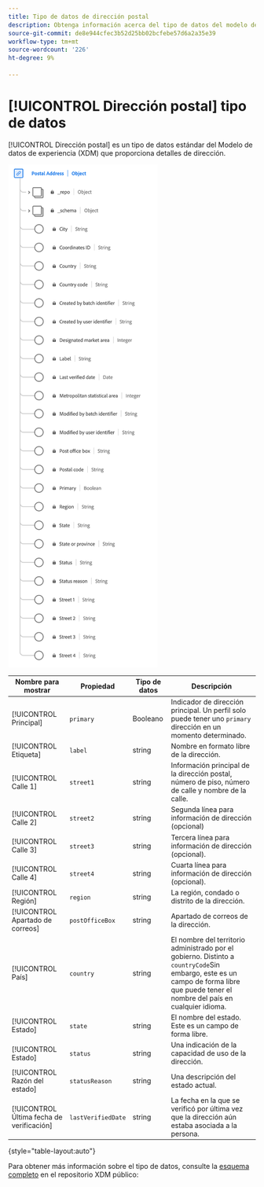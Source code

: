 ```yaml
---
title: Tipo de datos de dirección postal
description: Obtenga información acerca del tipo de datos del modelo de datos de experiencia (XDM) de la dirección postal.
source-git-commit: de8e944cfec3b52d25bb02bcfebe57d6a2a35e39
workflow-type: tm+mt
source-wordcount: '226'
ht-degree: 9%

---
```


# [!UICONTROL Dirección postal] tipo de datos

[!UICONTROL Dirección postal] es un tipo de datos estándar del Modelo de datos de experiencia (XDM) que proporciona detalles de dirección.

![Un diagrama de la [!UICONTROL Dirección postal] tipo de datos.](../images/data-types/postal-address.png)

| Nombre para mostrar | Propiedad | Tipo de datos | Descripción |
|------------------------------------|------------------|-----------|-----------------------------------------------------------------------------------------------|
| [!UICONTROL Principal] | `primary` | Booleano | Indicador de dirección principal. Un perfil solo puede tener uno `primary` dirección en un momento determinado. |
| [!UICONTROL Etiqueta] | `label` | string | Nombre en formato libre de la dirección. |
| [!UICONTROL Calle 1] | `street1` | string | Información principal de la dirección postal, número de piso, número de calle y nombre de la calle. |
| [!UICONTROL Calle 2] | `street2` | string | Segunda línea para información de dirección (opcional) |
| [!UICONTROL Calle 3] | `street3` | string | Tercera línea para información de dirección (opcional). |
| [!UICONTROL Calle 4] | `street4` | string | Cuarta línea para información de dirección (opcional). |
| [!UICONTROL Región] | `region` | string | La región, condado o distrito de la dirección. |
| [!UICONTROL Apartado de correos] | `postOfficeBox` | string | Apartado de correos de la dirección. |
| [!UICONTROL País] | `country` | string | El nombre del territorio administrado por el gobierno. Distinto a ``countryCode``Sin embargo, este es un campo de forma libre que puede tener el nombre del país en cualquier idioma. |
| [!UICONTROL Estado] | `state` | string | El nombre del estado. Este es un campo de forma libre. |
| [!UICONTROL Estado] | `status` | string | Una indicación de la capacidad de uso de la dirección. |
| [!UICONTROL Razón del estado] | `statusReason` | string | Una descripción del estado actual. |
| [!UICONTROL Última fecha de verificación] | `lastVerifiedDate` | string | La fecha en la que se verificó por última vez que la dirección aún estaba asociada a la persona. |

{style="table-layout:auto"}

Para obtener más información sobre el tipo de datos, consulte la [esquema completo](https://github.com/adobe/xdm/blob/master/docs/reference/datatypes/address.schema.json) en el repositorio XDM público:
